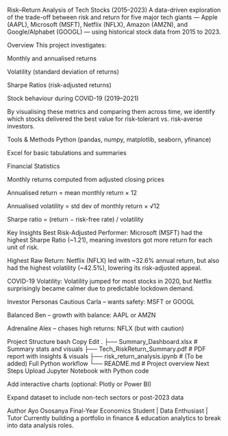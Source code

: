 Risk–Return Analysis of Tech Stocks (2015–2023)
A data-driven exploration of the trade-off between risk and return for five major tech giants — Apple (AAPL), Microsoft (MSFT), Netflix (NFLX), Amazon (AMZN), and Google/Alphabet (GOOGL) — using historical stock data from 2015 to 2023.

Overview
This project investigates:

Monthly and annualised returns

Volatility (standard deviation of returns)

Sharpe Ratios (risk-adjusted returns)

Stock behaviour during COVID-19 (2019–2021)

By visualising these metrics and comparing them across time, we identify which stocks delivered the best value for risk-tolerant vs. risk-averse investors.

Tools & Methods
Python (pandas, numpy, matplotlib, seaborn, yfinance)

Excel for basic tabulations and summaries

Financial Statistics

Monthly returns computed from adjusted closing prices

Annualised return = mean monthly return × 12

Annualised volatility = std dev of monthly return × √12

Sharpe ratio = (return − risk-free rate) / volatility

Key Insights
Best Risk-Adjusted Performer: Microsoft (MSFT) had the highest Sharpe Ratio (~1.21), meaning investors got more return for each unit of risk.

Highest Raw Return: Netflix (NFLX) led with ~32.6% annual return, but also had the highest volatility (~42.5%), lowering its risk-adjusted appeal.

COVID-19 Volatility: Volatility jumped for most stocks in 2020, but Netflix surprisingly became calmer due to predictable lockdown demand.

Investor Personas
Cautious Carla – wants safety: MSFT or GOOGL

Balanced Ben – growth with balance: AAPL or AMZN

Adrenaline Alex – chases high returns: NFLX (but with caution)

Project Structure
bash
Copy
Edit
.
├── Summary_Dashboard.xlsx       # Summary stats and visuals
├── Tech_RiskReturn_Summary.pdf # PDF report with insights & visuals
├── risk_return_analysis.ipynb  # (To be added) Full Python workflow
└── README.md                   # Project overview
Next Steps
 Upload Jupyter Notebook with Python code

 Add interactive charts (optional: Plotly or Power BI)

 Expand dataset to include non-tech sectors or post-2023 data

Author
Ayo Ososanya
Final-Year Economics Student | Data Enthusiast | Tutor
Currently building a portfolio in finance & education analytics to break into data analysis roles.

